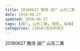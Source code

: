 ```yaml
---
title: 20180627 晚场 湖广 山东二黄
date: 2018-06-27
updated: 2018-06-27
tags: [湖广, 山东二黄, 相声, 高峰]
categories: (2018)戊戌年场次 
---
```

20180627 晚场 湖广 山东二黄
